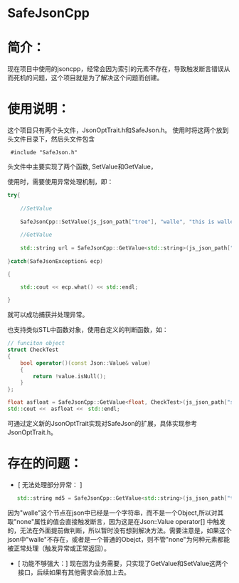 # SafeJsonCpp

# 简介：
现在项目中使用的jsoncpp，经常会因为索引的元素不存在，导致触发断言错误从而死机的问题，这个项目就是为了解决这个问题而创建。

# 使用说明：
这个项目只有两个头文件，JsonOptTrait.h和SafeJson.h。
使用时将这两个放到头文件目录下，然后头文件包含

<code> #include "SafeJson.h" </code>

头文件中主要实现了两个函数, SetValue和GetValue，

使用时，需要使用异常处理机制，即：

```cpp
try{
  
    //SetValue
    
    SafeJsonCpp::SetValue(js_json_path["tree"], "walle", "this is walle");
    
    //GetValue
    
    std::string url = SafeJsonCpp::GetValue<std::string>(js_json_path["tree"]["walle"]);
    
}catch(SafeJsonException& ecp)

{

    std::cout << ecp.what() << std::endl;
    
}
```
就可以成功捕获并处理异常。

也支持类似STL中函数对象，使用自定义的判断函数，如：
```cpp
// funciton object
struct CheckTest
{
    bool operator()(const Json::Value& value)
    {
        return !value.isNull();
    }
};

float asfloat = SafeJsonCpp::GetValue<float, CheckTest>(js_json_path["speed"]);
std::cout <<　asfloat <<　std::endl;
```

可通过定义新的JsonOptTrait实现对SafeJson的扩展，具体实现参考JsonOptTrait.h。

# 存在的问题：
- [ 无法处理部分异常： ]
```cpp
   std::string md5 = SafeJsonCpp::GetValue<std::string>(js_json_path["tree"]["walle"]["none"]);
```
  因为"walle"这个节点在json中已经是一个字符串，而不是一个Object,所以对其取"none"属性的值会直接触发断言，因为这是在Json::Value operator[] 中触发的，无法在外面提前做判断，所以暂时没有想到解决方法。需要注意是，如果这个json中"walle"不存在，或者是一个普通的Obejct，则不管"none"为何种元素都能被正常处理（触发异常或正常返回）。
- [ 功能不够强大：]
  现在因为业务需要，只实现了GetValue和SetValue这两个接口，后续如果有其他需求会添加上去。
